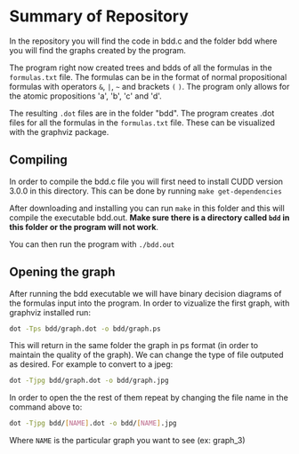 # Summary of Repository

In the repository you will find the code in bdd.c and the folder bdd where you will find the graphs created by the program.

The program right now created trees and bdds of all the formulas in the `formulas.txt` file. The formulas can be in the format of normal propositional formulas with operators `&`, `|`, `~` and brackets `(` `)`. The program only allows for the atomic propositions 'a', 'b', 'c' and 'd'.

The resulting `.dot` files are in the folder "bdd". The program creates .dot files for all the formulas in the `formulas.txt` file. These can be visualized with the graphviz package.

## Compiling

In order to compile the bdd.c file you will first need to install CUDD version 3.0.0 in this directory. This can be done by running `make get-dependencies`

After downloading and installing you can run `make` in this folder and this will compile the executable bdd.out. **Make sure there is a directory called `bdd` in this folder or the program will not work**.

You can then run the program with `./bdd.out`

## Opening the graph

After running the bdd executable we will have binary decision diagrams of the formulas input into the program. 
In order to vizualize the first graph, with graphviz installed run:

```bash
dot -Tps bdd/graph.dot -o bdd/graph.ps
```

This will return in the same folder the graph in ps format (in order to maintain the quality of the graph). We can change the type of file outputed as desired. For example to convert to a jpeg:

```bash
dot -Tjpg bdd/graph.dot -o bdd/graph.jpg
```

In order to open the the rest of them repeat by changing the file name in the command above to:

```bash
dot -Tjpg bdd/[NAME].dot -o bdd/[NAME].jpg
```
Where `NAME` is the particular graph you want to see (ex: graph_3)
